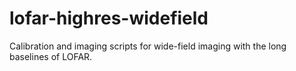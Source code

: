 # lofar-highres-widefield
Calibration and imaging scripts for wide-field imaging with the long baselines of LOFAR.
